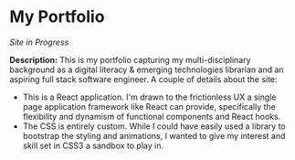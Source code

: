 # My Portfolio
*Site in Progress*

__Description:__ This is my portfolio capturing my multi-disciplinary background as a digital literacy & emerging technologies librarian and an aspiring full stack software engineer. A couple of details about the site:

* This is a React application. I'm drawn to the frictionless UX a single page application framework like React can provide, specifically the flexibility and dynamism of functional components and React hooks.
* The CSS is entirely custom. While I could have easily used a library to bootstrap the styling and animations, I wanted to give my interest and skill set in CSS3 a sandbox to play in.